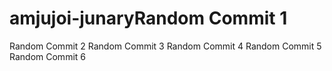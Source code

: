 # amjujoi-junaryRandom Commit 1
Random Commit 2
Random Commit 3
Random Commit 4
Random Commit 5
Random Commit 6
